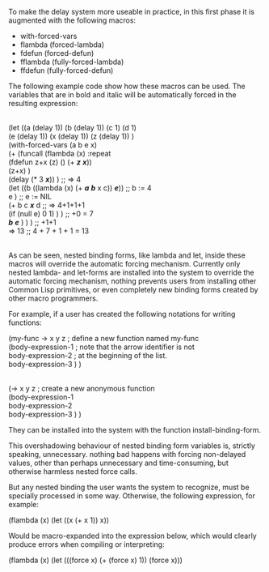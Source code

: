 To make the delay system more useable in practice, in this first phase it is augmented with the 
following macros:

* with-forced-vars
* flambda  (forced-lambda)
* fdefun   (forced-defun)
* fflambda (fully-forced-lambda)
* ffdefun  (fully-forced-defun)
 
The  following example code show how these macros can be used. The variables that 
are in bold and italic will be automatically forced in the resulting expression: <br /> <br />

(let ((a (delay 1)) (b (delay 1)) (c 1) (d 1) <br />
      (e (delay 1)) (x (delay 1)) (z (delay 1)) ) <br />
  (with-forced-vars (a b e x) <br />
    (+ (funcall (flambda (x) :repeat <br />
                  (fdefun z+x (z) () (+ **_z_** **_x_**)) <br />
                    (z+x) ) <br />
             (delay (* 3 **_x_**)) ) ;; => 4 <br />
       (let ((b ((lambda (x) (+ **_a_** **_b_** x c)) **_e_**)) ;; b := 4 <br />
              e )                             ;; e := NIL <br />
         (+ b c **_x_** d ;; => 4+1+1+1 <br />
            (if (null e) 0 1) ) ) ;; +0 = 7 <br />
       **_b_** **_e_** ) ) ) ;; +1+1 <br />
=>	13  ;; 4 + 7 + 1 + 1 = 13 <br /> <br />

As can be seen, nested binding forms, like lambda and let, inside these macros will override the automatic forcing mechanism.
Currently only nested lambda- and let-forms are installed into the system to override the automatic forcing mechanism, nothing
prevents users from installing other Common Lisp primitives, or even completely new binding forms created by other
macro programmers.

For example, if a user has created the following notations for writing functions:

(my-func -> x y z        ; define a new function named my-func <br />
  (body-expression-1     ; note that the arrow identifier is not <br />
   body-expression-2     ; at the beginning of the list. <br />
   body-expression-3 ) ) <br /> <br />

(-> x y z                ; create a new anonymous function <br />
  (body-expression-1 <br />
   body-expression-2 <br />
   body-expression-3 ) ) <br />

They can be installed into the system with the function install-binding-form.

This overshadowing behaviour of nested binding form variables is, strictly speaking, unnecessary.
nothing bad happens with forcing non-delayed values, other than perhaps unnecessary and time-consuming,
but otherwise harmless nested force calls.

But any nested binding the user wants the system to recognize, must be specially processed in some way.
Otherwise, the following expression, for example: <br />

(flambda (x) (let ((x (+ x 1)) x)) <br />

Would be macro-expanded into the expression below, which would clearly produce errors when compiling or interpreting: <br />

(flambda (x) (let (((force x) (+ (force x) 1)) (force x))) <br />

